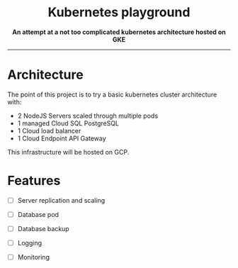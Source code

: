 <div align="center">
  <h1>Kubernetes playground</h1>
  <strong>An attempt at a not too complicated kubernetes architecture hosted on GKE</strong>
</div>

<hr>

# Architecture

The point of this project is to try a basic kubernetes cluster architecture with:

- 2 NodeJS Servers scaled through multiple pods
- 1 managed Cloud SQL PostgreSQL
- 1 Cloud load balancer
- 1 Cloud Endpoint API Gateway

This infrastructure will be hosted on GCP.

# Features

- [ ] Server replication and scaling
- [ ] Database pod
- [ ] Database backup
- [ ] Logging
- [ ] Monitoring


